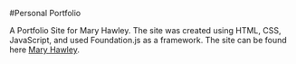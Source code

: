#Personal Portfolio

A Portfolio Site for Mary Hawley. The site was created using HTML, CSS, JavaScript, and used Foundation.js as a framework. The site can be found here [Mary Hawley](https://margrahaw.github.io/Treehouse-Project12-Portfolio).
